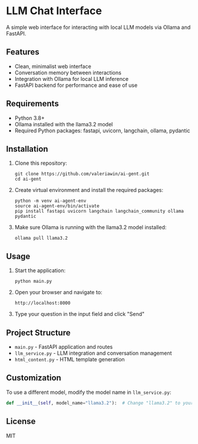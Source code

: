 # LLM Chat Interface

A simple web interface for interacting with local LLM models via Ollama and FastAPI.

## Features

- Clean, minimalist web interface
- Conversation memory between interactions
- Integration with Ollama for local LLM inference
- FastAPI backend for performance and ease of use

## Requirements

- Python 3.8+
- Ollama installed with the llama3.2 model
- Required Python packages: fastapi, uvicorn, langchain, ollama, pydantic

## Installation

1. Clone this repository:
   ```
   git clone https://github.com/valeriawin/ai-gent.git
   cd ai-gent
   ```

2. Create virtual environment and install the required packages:
   ```
   python -m venv ai-agent-env
   source ai-agent-env/bin/activate
   pip install fastapi uvicorn langchain langchain_community ollama pydantic
   ```

3. Make sure Ollama is running with the llama3.2 model installed:
   ```
   ollama pull llama3.2
   ```

## Usage

1. Start the application:
   ```
   python main.py
   ```

2. Open your browser and navigate to:
   ```
   http://localhost:8000
   ```

3. Type your question in the input field and click "Send"

## Project Structure

- `main.py` - FastAPI application and routes
- `llm_service.py` - LLM integration and conversation management
- `html_content.py` - HTML template generation

## Customization

To use a different model, modify the model name in `llm_service.py`:

```python
def __init__(self, model_name="llama3.2"):  # Change "llama3.2" to your preferred model
```

## License

MIT

